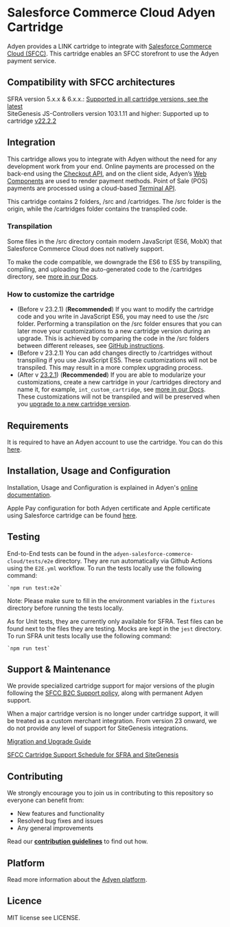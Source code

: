 # Salesforce Commerce Cloud Adyen Cartridge

Adyen provides a LINK cartridge to integrate with [Salesforce Commerce Cloud (SFCC)](https://docs.adyen.com/plugins/salesforce-commerce-cloud). This cartridge enables an SFCC storefront to use the Adyen payment service.  

## Compatibility with SFCC architectures
SFRA version 5.x.x & 6.x.x.: [Supported in all cartridge versions, see the latest](https://github.com/Adyen/adyen-salesforce-commerce-cloud/releases)    
SiteGenesis JS-Controllers version 103.1.11 and higher: Supported up to cartridge [v22.2.2](https://github.com/Adyen/adyen-salesforce-commerce-cloud/releases/tag/22.2.2)

## Integration
This cartridge allows you to integrate with Adyen without the need for any development work from your end. Online payments are processed on the back-end using the [Checkout API](https://docs.adyen.com/api-explorer/Checkout/latest/overview), and on the client side, Adyen’s [Web Components](https://docs.adyen.com/online-payments/components-web) are used to render payment methods. 
Point of Sale (POS) payments are processed using a cloud-based [Terminal API](https://docs.adyen.com/point-of-sale/terminal-api-fundamentals).

This cartridge contains 2 folders, /src and /cartridges. The /src folder is the origin, while the /cartridges folder contains the transpiled code.

### Transpilation 
Some files in the /src directory contain modern JavaScript (ES6, MobX) that Salesforce Commerce Cloud does not natively support. 

To make the code compatible, we downgrade the ES6 to ES5 by transpiling, compiling, and uploading the auto-generated code to the /cartridges directory, see [more in our Docs](https://docs.adyen.com/plugins/salesforce-commerce-cloud/install-the-cartridge-and-import-the-metadata/#step-3-build-the-code).

### How to customize the cartridge
* (Before v 23.2.1) (**Recommended**) If you want to modify the cartridge code and you write in JavaScript ES6, you may need to use the /src folder. Performing a transpilation on the /src folder ensures that you can later move your customizations to a new cartridge version during an upgrade. This is achieved by comparing the code in the /src folders between different releases, see [GitHub instructions](https://docs.github.com/en/repositories/releasing-projects-on-github/comparing-releases).
* (Before v 23.2.1) You can add changes directly to /cartridges without transpiling if you use JavaScript ES5. These customizations will not be transpiled. This may result in a more complex upgrading process.
* (After v [23.2.1](https://github.com/Adyen/adyen-salesforce-commerce-cloud/releases/tag/23.2.1)) (**Recommended**) If you are able to modularize your customizations, create a new cartridge in your /cartridges directory and name it, for example, `int_custom_cartridge`, see [more in our Docs](https://docs.adyen.com/plugins/salesforce-commerce-cloud/customization-guide/#add-custom-code). These customizations will not be transpiled and will be preserved when you [upgrade to a new cartridge version](https://docs.adyen.com/plugins/salesforce-commerce-cloud/upgrade/#customized-integration).

## Requirements

It is required to have an Adyen account to use the cartridge. You can do this [here](https://www.adyen.com/signup).

## Installation, Usage and Configuration

Installation, Usage and Configuration is explained in Adyen's [online documentation](https://docs.adyen.com/plugins/salesforce-commerce-cloud/).

Apple Pay configuration for both Adyen certificate and Apple certificate using Salesforce cartridge can be found [here](https://docs.adyen.com/plugins/salesforce-commerce-cloud/set-up-payment-methods/#set-up-apple-pay-on-the-web).

## Testing
End-to-End tests can be found in the `adyen-salesforce-commerce-cloud/tests/e2e` directory. 
They are run automatically via Github Actions using the `E2E.yml` workflow.
To run the tests locally use the following command:
```
`npm run test:e2e`
```
Note: Please make sure to fill in the environment variables in the `fixtures` directory before running the tests locally.

As for Unit tests, they are currently only available for SFRA. Test files can be found next to the files they are testing. Mocks are kept in the `jest` directory.
To run SFRA unit tests locally use the following command:
```
`npm run test`
```
## Support & Maintenance

We provide specialized cartridge support for major versions of the plugin following the [SFCC B2C Support policy](https://docs.adyen.com/plugins/salesforce-commerce-cloud#support-levels), along with permanent Adyen support. 

When a major cartridge version is no longer under cartridge support, it will be treated as a custom merchant integration. From version 23 onward, we do not provide any level of support for SiteGenesis integrations.

[Migration and Upgrade Guide](https://docs.adyen.com/plugins/salesforce-commerce-cloud/upgrade)

[SFCC Cartridge Support Schedule for SFRA and SiteGenesis](https://docs.adyen.com/plugins/salesforce-commerce-cloud/#support-levels)



## Contributing
We strongly encourage you to join us in contributing to this repository so everyone can benefit from:
* New features and functionality
* Resolved bug fixes and issues
* Any general improvements

Read our [**contribution guidelines**](CONTRIBUTING.md) to find out how.

## Platform

Read more information about the [Adyen platform](https://www.adyen.com/platform).

## Licence

MIT license see LICENSE.
